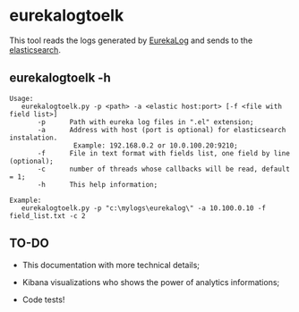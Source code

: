 # eurekalogtoelk

This tool reads the logs generated by [EurekaLog](https://www.eurekalog.com) and sends to the [elasticsearch](http://www.elastic.co).

## eurekalogtoelk -h

	Usage:
	   eurekalogtoelk.py -p <path> -a <elastic host:port> [-f <file with field list>]
		   -p      Path with eureka log files in ".el" extension;
		   -a      Address with host (port is optional) for elasticsearch instalation. 
					Example: 192.168.0.2 or 10.0.100.20:9210;
		   -f      File in text format with fields list, one field by line (optional);
		   -c      number of threads whose callbacks will be read, default = 1;
		   -h      This help information;

	Example:
	   eurekalogtoelk.py -p "c:\mylogs\eurekalog\" -a 10.100.0.10 -f field_list.txt -c 2

## TO-DO

* This documentation with more technical details;

* Kibana visualizations who shows the power of analytics informations;

* Code tests!

